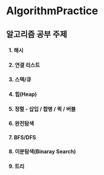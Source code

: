 # AlgorithmPractice

## 알고리즘 공부 주제

#### &ensp;1. 해시

#### &ensp;2. 연결 리스트

#### &ensp;3. 스택/큐

#### &ensp;4. 힙(Heap)

#### &ensp;5. 정렬 - 삽입 / 합병 / 퀵 / 버블

#### &ensp;6. 완전탐색

#### &ensp;7. BFS/DFS

#### &ensp;8. 이분탐색(Binaray Search)

#### &ensp;9. 트리
